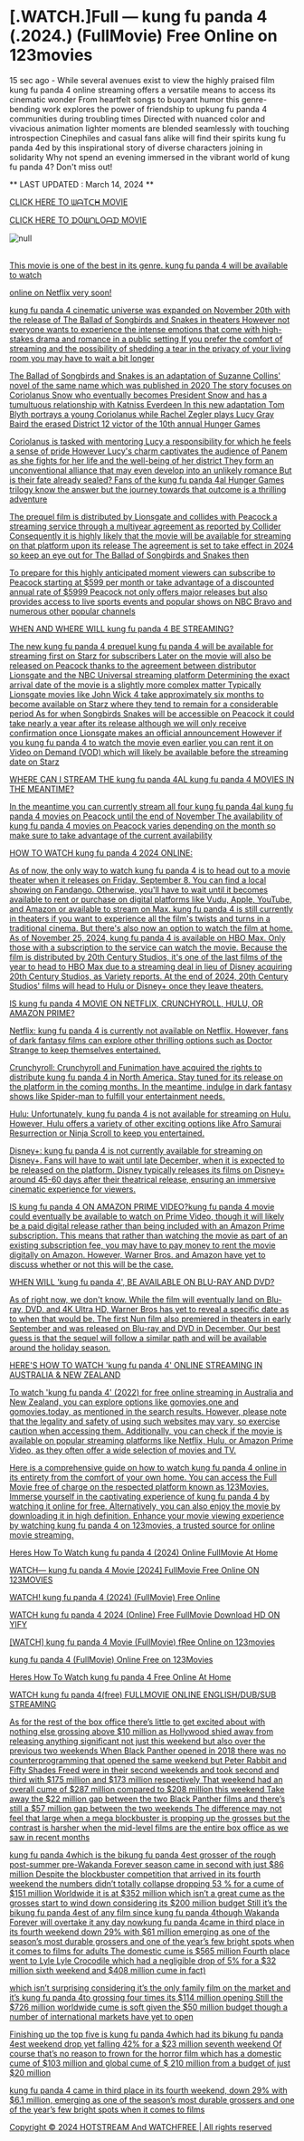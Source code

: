 <h1>[.WATCH.]Full — kung fu panda 4 (.2024.) (FullMovie) Free Online on 123movies</h1>
 
15 sec ago - While several avenues exist to view the highly praised film kung fu panda 4 online streaming offers a versatile means to access its cinematic wonder From heartfelt songs to buoyant humor this genre-bending work explores the power of friendship to upkung fu panda 4 communities during troubling times Directed with nuanced color and vivacious animation lighter moments are blended seamlessly with touching introspection Cinephiles and casual fans alike will find their spirits kung fu panda 4ed by this inspirational story of diverse characters joining in solidarity Why not spend an evening immersed in the vibrant world of kung fu panda 4? Don't miss out!
<p dir="auto">** LAST UPDATED : March 14, 2024 **</p>
<p dir="auto"><a href="https://t.co/gVaj7z4ujP" rel="nofollow">CLICK HERE TO ᗯᗩTᑕᕼ MOVIE</a></p>
<p dir="auto"><a href="https://t.co/gVaj7z4ujP" rel="nofollow">CLICK HERE TO ᗪOᗯᑎᒪOᗩᗪ MOVIE</a></p>
<p dir="auto"><animated-image data-catalyst=""><a href="https://t.co/gVaj7z4ujP" rel="nofollow" data-target="animated-image.originalLink"><img src="https://camo.githubusercontent.com/abb2148613ed2c31b6fd5c164e6a142c9074d86e9468c674b26300adbf87c7f7/68747470733a2f2f7374617469632e7769787374617469632e636f6d2f6d656469612f3835356132355f30343362356162656234616534643335616330303331393865376665353665647e6d76322e676966" alt="null" data-canonical-src="https://static.wixstatic.com/media/855a25_043b5abeb4ae4d35ac003198e7fe56ed~mv2.gif" style="max-width: 100%; display: inline-block;" data-target="animated-image.originalImage"></a>
      <span class="AnimatedImagePlayer" data-target="animated-image.player" hidden="">
        <a data-target="animated-image.replacedLink" class="AnimatedImagePlayer-images" href="https://t.co/gVaj7z4ujP" target="_blank">
          
</br>This movie is one of the best in its genre. kung fu panda 4 will be available to watch
<p dir="auto">online on Netflix very soon!</p>
<p dir="auto">kung fu panda 4 cinematic universe was expanded on November 20th with the release of The Ballad of Songbirds and Snakes in theaters However not everyone wants to experience the intense emotions that come with high-stakes drama and romance in a public setting If you prefer the comfort of streaming and the possibility of shedding a tear in the privacy of your living room you may have to wait a bit longer</p>
<p dir="auto">The Ballad of Songbirds and Snakes is an adaptation of Suzanne Collins' novel of the same name which was published in 2020 The story focuses on Coriolanus Snow who eventually becomes President Snow and has a tumultuous relationship with Katniss Everdeen In this new adaptation Tom Blyth portrays a young Coriolanus while Rachel Zegler plays Lucy Gray Baird the erased District 12 victor of the 10th annual Hunger Games</p>
<p dir="auto">Coriolanus is tasked with mentoring Lucy a responsibility for which he feels a sense of pride However Lucy's charm captivates the audience of Panem as she fights for her life and the well-being of her district They form an unconventional alliance that may even develop into an unlikely romance But is their fate already sealed? Fans of the kung fu panda 4al Hunger Games trilogy know the answer but the journey towards that outcome is a thrilling adventure</p>
<p dir="auto">The prequel film is distributed by Lionsgate and collides with Peacock a streaming service through a multiyear agreement as reported by Collider Consequently it is highly likely that the movie will be available for streaming on that platform upon its release The agreement is set to take effect in 2024 so keep an eye out for The Ballad of Songbirds and Snakes then</p>
<p dir="auto">To prepare for this highly anticipated moment viewers can subscribe to Peacock starting at $599 per month or take advantage of a discounted annual rate of $5999 Peacock not only offers major releases but also provides access to live sports events and popular shows on NBC Bravo and numerous other popular channels</p>
<p dir="auto">WHEN AND WHERE WILL kung fu panda 4 BE STREAMING?</p>
<p dir="auto">The new kung fu panda 4 prequel kung fu panda 4 will be available for streaming first on Starz for subscribers Later on the movie will also be released on Peacock thanks to the agreement between distributor Lionsgate and the NBC Universal streaming platform Determining the exact arrival date of the movie is a slightly more complex matter Typically Lionsgate movies like John Wick 4 take approximately six months to become available on Starz where they tend to remain for a considerable period As for when Songbirds Snakes will be accessible on Peacock it could take nearly a year after its release although we will only receive confirmation once Lionsgate makes an official announcement However if you kung fu panda 4 to watch the movie even earlier you can rent it on Video on Demand (VOD) which will likely be available before the streaming date on Starz</p>
<p dir="auto">WHERE CAN I STREAM THE kung fu panda 4AL kung fu panda 4 MOVIES IN THE MEANTIME?</p>
<p dir="auto">In the meantime you can currently stream all four kung fu panda 4al kung fu panda 4 movies on Peacock until the end of November The availability of kung fu panda 4 movies on Peacock varies depending on the month so make sure to take advantage of the current availability</p>
<p dir="auto">HOW TO WATCH kung fu panda 4 2024 ONLINE:</p>
<p dir="auto">As of now, the only way to watch kung fu panda 4 is to head out to a movie theater when it releases on Friday, September 8. You can find a local showing on Fandango. Otherwise, you'll have to wait until it becomes available to rent or purchase on digital platforms like Vudu, Apple, YouTube, and Amazon or available to stream on Max. kung fu panda 4 is still currently in theaters if you want to experience all the film's twists and turns in a traditional cinema. But there's also now an option to watch the film at home. As of November 25, 2024, kung fu panda 4 is available on HBO Max. Only those with a subscription to the service can watch the movie. Because the film is distributed by 20th Century Studios, it's one of the last films of the year to head to HBO Max due to a streaming deal in lieu of Disney acquiring 20th Century Studios, as Variety reports. At the end of 2024, 20th Century Studios' films will head to Hulu or Disney+ once they leave theaters.</p>
<p dir="auto">IS kung fu panda 4 MOVIE ON NETFLIX, CRUNCHYROLL, HULU, OR AMAZON PRIME?</p>
<p dir="auto">Netflix: kung fu panda 4 is currently not available on Netflix. However, fans of dark fantasy films can explore other thrilling options such as Doctor Strange to keep themselves entertained.</p>
<p dir="auto">Crunchyroll: Crunchyroll and Funimation have acquired the rights to distribute kung fu panda 4 in North America. Stay tuned for its release on the platform in the coming months. In the meantime, indulge in dark fantasy shows like Spider-man to fulfill your entertainment needs.</p>
<p dir="auto">Hulu: Unfortunately, kung fu panda 4 is not available for streaming on Hulu. However, Hulu offers a variety of other exciting options like Afro Samurai Resurrection or Ninja Scroll to keep you entertained.</p>
<p dir="auto">Disney+: kung fu panda 4 is not currently available for streaming on Disney+. Fans will have to wait until late December, when it is expected to be released on the platform. Disney typically releases its films on Disney+ around 45-60 days after their theatrical release, ensuring an immersive cinematic experience for viewers.</p>
<p dir="auto">IS kung fu panda 4 ON AMAZON PRIME VIDEO?kung fu panda 4 movie could eventually be available to watch on Prime Video, though it will likely be a paid digital release rather than being included with an Amazon Prime subscription. This means that rather than watching the movie as part of an existing subscription fee, you may have to pay money to rent the movie digitally on Amazon. However, Warner Bros. and Amazon have yet to discuss whether or not this will be the case.</p>
<p dir="auto">WHEN WILL 'kung fu panda 4', BE AVAILABLE ON BLU-RAY AND DVD?</p>
<p dir="auto">As of right now, we don't know. While the film will eventually land on Blu-ray, DVD, and 4K Ultra HD, Warner Bros has yet to reveal a specific date as to when that would be. The first Nun film also premiered in theaters in early September and was released on Blu-ray and DVD in December. Our best guess is that the sequel will follow a similar path and will be available around the holiday season.</p>
<p dir="auto">HERE'S HOW TO WATCH 'kung fu panda 4' ONLINE STREAMING IN AUSTRALIA &amp; NEW ZEALAND</p>
<p dir="auto">To watch 'kung fu panda 4' (2022) for free online streaming in Australia and New Zealand, you can explore options like gomovies.one and gomovies.today, as mentioned in the search results. However, please note that the legality and safety of using such websites may vary, so exercise caution when accessing them. Additionally, you can check if the movie is available on popular streaming platforms like Netflix, Hulu, or Amazon Prime Video, as they often offer a wide selection of movies and TV.</p>
<p dir="auto">Here is a comprehensive guide on how to watch kung fu panda 4 online in its entirety from the comfort of your own home. You can access the Full Movie free of charge on the respected platform known as 123Movies. Immerse yourself in the captivating experience of kung fu panda 4 by watching it online for free. Alternatively, you can also enjoy the movie by downloading it in high definition. Enhance your movie viewing experience by watching kung fu panda 4 on 123movies, a trusted source for online movie streaming.</p>
<p dir="auto">Heres How To Watch kung fu panda 4 (2024) Online FullMovie At Home</p>
<p dir="auto">WATCH— kung fu panda 4 Movie [2024] FullMovie Free Online ON 123MOVIES</p>
<p dir="auto">WATCH! kung fu panda 4 (2024) (FullMovie) Free Online</p>
<p dir="auto">WATCH kung fu panda 4 2024 (Online) Free FullMovie Download HD ON YIFY</p>
<p dir="auto">[WATCH] kung fu panda 4 Movie (FullMovie) fRee Online on 123movies</p>
<p dir="auto">kung fu panda 4 (FullMovie) Online Free on 123Movies</p>
<p dir="auto">Heres How To Watch kung fu panda 4 Free Online At Home</p>
<p dir="auto">WATCH kung fu panda 4(free) FULLMOVIE ONLINE ENGLISH/DUB/SUB STREAMING</p>
<p dir="auto">As for the rest of the box office there’s little to get excited about with nothing else grossing above $10 million as Hollywood shied away from releasing anything significant not just this weekend but also over the previous two weekends When Black Panther opened in 2018 there was no counterprogramming that opened the same weekend but Peter Rabbit and Fifty Shades Freed were in their second weekends and took second and third with $175 million and $173 million respectively That weekend had an overall cume of $287 million compared to $208 million this weekend Take away the $22 million gap between the two Black Panther films and there’s still a $57 million gap between the two weekends The difference may not feel that large when a mega blockbuster is propping up the grosses but the contrast is harsher when the mid-level films are the entire box office as we saw in recent months</p>
<p dir="auto">kung fu panda 4which is the bikung fu panda 4est grosser of the rough post-summer pre-Wakanda Forever season came in second with just $86 million Despite the blockbuster competition that arrived in its fourth weekend the numbers didn’t totally collapse dropping 53 % for a cume of $151 million Worldwide it is at $352 million which isn’t a great cume as the grosses start to wind down considering its $200 million budget Still it’s the bikung fu panda 4est of any film since kung fu panda 4though Wakanda Forever will overtake it any day nowkung fu panda 4came in third place in its fourth weekend down 29% with $61 million emerging as one of the season’s most durable grossers and one of the year’s few bright spots when it comes to films for adults The domestic cume is $565 million Fourth place went to Lyle Lyle Crocodile which had a negligible drop of 5% for a $32 million sixth weekend and $408 million cume in fact)</p>
<p dir="auto">which isn’t surprising considering it’s the only family film on the market and it’s kung fu panda 4to grossing four times its $114 million opening Still the $726 million worldwide cume is soft given the $50 million budget though a number of international markets have yet to open</p>
<p dir="auto">Finishing up the top five is kung fu panda 4which had its bikung fu panda 4est weekend drop yet falling 42% for a $23 million seventh weekend Of course that’s no reason to frown for the horror film which has a domestic cume of $103 million and global cume of $ 210 million from a budget of just $20 million</p>
<p dir="auto">kung fu panda 4 came in third place in its fourth weekend, down 29% with $6.1 million, emerging as one of the season’s most durable grossers and one of the year’s few bright spots when it comes to films</p>
<p dir="auto">Copyright © 2024 HOTSTREAM And WATCHFREE | All rights reserved</p>
</article>


